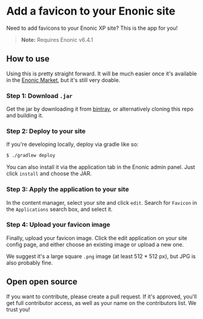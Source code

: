 # Add a favicon to your Enonic site

Need to add favicons to your Enonic XP site? This is the app for you!

> **Note:** Requires Enonic v6.4.1

## How to use

Using this is pretty straight forward. It will be much easier once it's
available in the [Enonic Market](https://market.enonic.com), but it's still
very doable.

### Step 1: Download `.jar`

Get the jar by downloading it from
[bintray](https://bintray.com/artifact/download/selbekk/maven/favicon-1.0.0.jar),
or alternatively cloning this repo and building it.

### Step 2: Deploy to your site

If you're developing locally, deploy via gradle like so:

```bash
$ ./gradlew deploy
```

You can also install it via the application tab in the Enonic admin panel. Just
click `install` and choose the JAR.

### Step 3: Apply the application to your site

In the content manager, select your site and click `edit`. Search for `Favicon`
in the `Applications` search box, and select it.

### Step 4: Upload your favicon image

Finally, upload your favicon image. Click the edit application on your site
config page, and either choose an existing image or upload a new one.

We suggest it's a large square `.png` image (at least 512 * 512 px), but JPG is also probably fine.

## Open open source

If you want to contribute, please create a pull request. If it's approved,
you'll get full contributor access, as well as your name on the contributors
list. We trust you!
